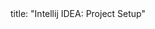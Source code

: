 <frontmatter>
title: "Intellij IDEA: Project Setup"
</frontmatter>

<include src="unit-inPage-asFlat.md" boilerplate />